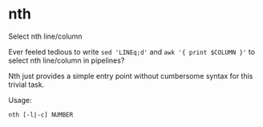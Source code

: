 # nth
Select nth line/column

Ever feeled tedious to write `sed 'LINEq;d'` and `awk '{ print $COLUMN }'`
to select nth line/column in pipelines?

Nth just provides a simple entry point without cumbersome syntax for
this trivial task.

Usage:
```
nth [-l|-c] NUMBER
```
